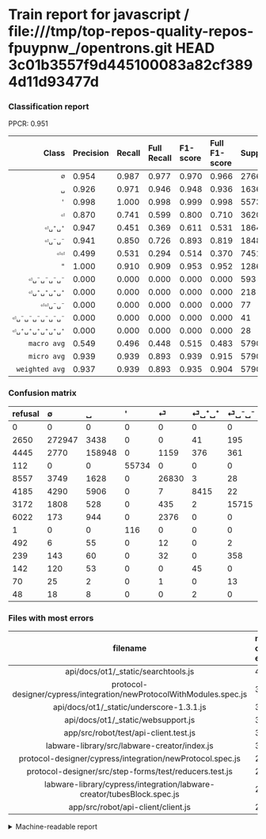 # Train report for javascript / file:///tmp/top-repos-quality-repos-fpuypnw_/opentrons.git HEAD 3c01b3557f9d445100083a82cf3894d11d93477d

### Classification report

PPCR: 0.951

| Class | Precision | Recall | Full Recall | F1-score | Full F1-score | Support | Full Support | PPCR |
|------:|:----------|:-------|:------------|:---------|:---------|:--------|:-------------|:-----|
| `∅` | 0.954| 0.987| 0.977| 0.970| 0.966| 276621| 279271| 0.991 |
| `␣` | 0.926| 0.971| 0.946| 0.948| 0.936| 163623| 168068| 0.974 |
| `'` | 0.998| 1.000| 0.998| 0.999| 0.998| 55734| 55846| 0.998 |
| `⏎` | 0.870| 0.741| 0.599| 0.800| 0.710| 36204| 44761| 0.809 |
| `⏎␣⁺␣⁺` | 0.947| 0.451| 0.369| 0.611| 0.531| 18640| 22825| 0.817 |
| `⏎␣⁻␣⁻` | 0.941| 0.850| 0.726| 0.893| 0.819| 18488| 21660| 0.854 |
| `⏎⏎` | 0.499| 0.531| 0.294| 0.514| 0.370| 7451| 13473| 0.553 |
| `"` | 1.000| 0.910| 0.909| 0.953| 0.952| 1286| 1287| 0.999 |
| `⏎␣⁻␣⁻␣⁻␣⁻` | 0.000| 0.000| 0.000| 0.000| 0.000| 593| 832| 0.713 |
| `⏎␣⁺␣⁺␣⁺␣⁺` | 0.000| 0.000| 0.000| 0.000| 0.000| 218| 360| 0.606 |
| `⏎⏎␣⁻␣⁻` | 0.000| 0.000| 0.000| 0.000| 0.000| 77| 569| 0.135 |
| `⏎␣⁻␣⁻␣⁻␣⁻␣⁻␣⁻` | 0.000| 0.000| 0.000| 0.000| 0.000| 41| 111| 0.369 |
| `⏎␣⁺␣⁺␣⁺␣⁺␣⁺␣⁺` | 0.000| 0.000| 0.000| 0.000| 0.000| 28| 76| 0.368 |
| `macro avg` | 0.549| 0.496| 0.448| 0.515| 0.483| 579004| 609139| 0.951 |
| `micro avg` | 0.939| 0.939| 0.893| 0.939| 0.915| 579004| 609139| 0.951 |
| `weighted avg` | 0.937| 0.939| 0.893| 0.935| 0.904| 579004| 609139| 0.951 |

### Confusion matrix

|refusal|  ∅| ␣| '| ⏎| ⏎␣⁺␣⁺| ⏎␣⁻␣⁻| ⏎⏎| "| ⏎⏎␣⁻␣⁻| ⏎␣⁻␣⁻␣⁻␣⁻| ⏎␣⁺␣⁺␣⁺␣⁺| ⏎␣⁻␣⁻␣⁻␣⁻␣⁻␣⁻| ⏎␣⁺␣⁺␣⁺␣⁺␣⁺␣⁺| 
|:---|:---|:---|:---|:---|:---|:---|:---|:---|:---|:---|:---|:---|:---|
|0 |0 |0 |0 |0 |0 |0 |0 |0 |0 |0 |0 |0 |0 |
|2650 |272947 |3438 |0 |0 |41 |195 |0 |0 |0 |0 |0 |0 |0 |
|4445 |2770 |158948 |0 |1159 |376 |361 |9 |0 |0 |0 |0 |0 |0 |
|112 |0 |0 |55734 |0 |0 |0 |0 |0 |0 |0 |0 |0 |0 |
|8557 |3749 |1628 |0 |26830 |3 |28 |3966 |0 |0 |0 |0 |0 |0 |
|4185 |4290 |5906 |0 |7 |8415 |22 |0 |0 |0 |0 |0 |0 |0 |
|3172 |1808 |528 |0 |435 |2 |15715 |0 |0 |0 |0 |0 |0 |0 |
|6022 |173 |944 |0 |2376 |0 |0 |3958 |0 |0 |0 |0 |0 |0 |
|1 |0 |0 |116 |0 |0 |0 |0 |1170 |0 |0 |0 |0 |0 |
|492 |6 |55 |0 |12 |0 |2 |2 |0 |0 |0 |0 |0 |0 |
|239 |143 |60 |0 |32 |0 |358 |0 |0 |0 |0 |0 |0 |0 |
|142 |120 |53 |0 |0 |45 |0 |0 |0 |0 |0 |0 |0 |0 |
|70 |25 |2 |0 |1 |0 |13 |0 |0 |0 |0 |0 |0 |0 |
|48 |18 |8 |0 |0 |2 |0 |0 |0 |0 |0 |0 |0 |0 |

### Files with most errors

| filename | number of errors|
|:----:|:-----|
| api/docs/ot1/_static/searchtools.js | 406 |
| protocol-designer/cypress/integration/newProtocolWithModules.spec.js | 380 |
| api/docs/ot1/_static/underscore-1.3.1.js | 366 |
| api/docs/ot1/_static/websupport.js | 354 |
| app/src/robot/test/api-client.test.js | 334 |
| labware-library/src/labware-creator/index.js | 301 |
| protocol-designer/cypress/integration/newProtocol.spec.js | 294 |
| protocol-designer/src/step-forms/test/reducers.test.js | 268 |
| labware-library/cypress/integration/labware-creator/tubesBlock.spec.js | 257 |
| app/src/robot/api-client/client.js | 223 |

<details>
    <summary>Machine-readable report</summary>
```json
{
  "cl_report": {"\"": {"f1-score": 0.9527687296416939, "precision": 1.0, "recall": 0.9097978227060654, "support": 1286}, "\u0027": {"f1-score": 0.9989604244336105, "precision": 0.9979230080572963, "recall": 1.0, "support": 55734}, "macro avg": {"f1-score": 0.5146040264059408, "precision": 0.5488888553627752, "recall": 0.4955142961050591, "support": 579004}, "micro avg": {"f1-score": 0.9390556887344474, "precision": 0.9390556887344474, "recall": 0.9390556887344474, "support": 579004}, "weighted avg": {"f1-score": 0.9346626011558856, "precision": 0.9373015475665636, "recall": 0.9390556887344474, "support": 579004}, "\u2205": {"f1-score": 0.970185010752306, "precision": 0.9541966586144331, "recall": 0.9867182896453993, "support": 276621}, "\u23ce": {"f1-score": 0.8002266762109281, "precision": 0.8696356800207442, "recall": 0.7410783338857585, "support": 36204}, "\u23ce\u23ce": {"f1-score": 0.514493695567399, "precision": 0.49880277252678007, "recall": 0.5312038652529861, "support": 7451}, "\u23ce\u23ce\u2423\u207b\u2423\u207b": {"f1-score": 0.0, "precision": 0.0, "recall": 0.0, "support": 77}, "\u23ce\u2423\u207a\u2423\u207a": {"f1-score": 0.6114663566342101, "precision": 0.9472084646555605, "recall": 0.45144849785407726, "support": 18640}, "\u23ce\u2423\u207a\u2423\u207a\u2423\u207a\u2423\u207a": {"f1-score": 0.0, "precision": 0.0, "recall": 0.0, "support": 218}, "\u23ce\u2423\u207a\u2423\u207a\u2423\u207a\u2423\u207a\u2423\u207a\u2423\u207a": {"f1-score": 0.0, "precision": 0.0, "recall": 0.0, "support": 28}, "\u23ce\u2423\u207b\u2423\u207b": {"f1-score": 0.8933545563072025, "precision": 0.9413561758715706, "recall": 0.8500108178277802, "support": 18488}, "\u23ce\u2423\u207b\u2423\u207b\u2423\u207b\u2423\u207b": {"f1-score": 0.0, "precision": 0.0, "recall": 0.0, "support": 593}, "\u23ce\u2423\u207b\u2423\u207b\u2423\u207b\u2423\u207b\u2423\u207b\u2423\u207b": {"f1-score": 0.0, "precision": 0.0, "recall": 0.0, "support": 41}, "\u2423": {"f1-score": 0.9483968937298809, "precision": 0.9264323599696916, "recall": 0.9714282221937014, "support": 163623}},
  "cl_report_full": {"\"": {"f1-score": 0.9523809523809523, "precision": 1.0, "recall": 0.9090909090909091, "support": 1287}, "\u0027": {"f1-score": 0.997958745165449, "precision": 0.9979230080572963, "recall": 0.9979944848332916, "support": 55846}, "macro avg": {"f1-score": 0.48320243528358914, "precision": 0.5488888553627752, "recall": 0.4475046974567606, "support": 609139}, "micro avg": {"f1-score": 0.9152383172732576, "precision": 0.9390556887344474, "recall": 0.8925992261208033, "support": 609139}, "weighted avg": {"f1-score": 0.9038215679890225, "precision": 0.9305856916632632, "recall": 0.8925992261208033, "support": 609139}, "\u2205": {"f1-score": 0.9656371612538032, "precision": 0.9541966586144331, "recall": 0.9773553286950668, "support": 279271}, "\u23ce": {"f1-score": 0.7096663272188646, "precision": 0.8696356800207442, "recall": 0.5994057326690646, "support": 44761}, "\u23ce\u23ce": {"f1-score": 0.3697683109118087, "precision": 0.49880277252678007, "recall": 0.29377273064647813, "support": 13473}, "\u23ce\u23ce\u2423\u207b\u2423\u207b": {"f1-score": 0.0, "precision": 0.0, "recall": 0.0, "support": 569}, "\u23ce\u2423\u207a\u2423\u207a": {"f1-score": 0.5307641363650698, "precision": 0.9472084646555605, "recall": 0.3686746987951807, "support": 22825}, "\u23ce\u2423\u207a\u2423\u207a\u2423\u207a\u2423\u207a": {"f1-score": 0.0, "precision": 0.0, "recall": 0.0, "support": 360}, "\u23ce\u2423\u207a\u2423\u207a\u2423\u207a\u2423\u207a\u2423\u207a\u2423\u207a": {"f1-score": 0.0, "precision": 0.0, "recall": 0.0, "support": 76}, "\u23ce\u2423\u207b\u2423\u207b": {"f1-score": 0.8194712415914898, "precision": 0.9413561758715706, "recall": 0.7255309325946445, "support": 21660}, "\u23ce\u2423\u207b\u2423\u207b\u2423\u207b\u2423\u207b": {"f1-score": 0.0, "precision": 0.0, "recall": 0.0, "support": 832}, "\u23ce\u2423\u207b\u2423\u207b\u2423\u207b\u2423\u207b\u2423\u207b\u2423\u207b": {"f1-score": 0.0, "precision": 0.0, "recall": 0.0, "support": 111}, "\u2423": {"f1-score": 0.9359847837992215, "precision": 0.9264323599696916, "recall": 0.9457362496132518, "support": 168068}},
  "ppcr": 0.9505285328964325
}
```
</details>
